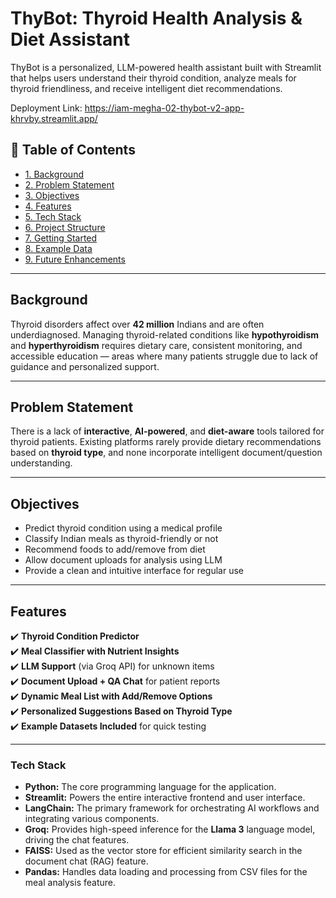 # ThyBot: Thyroid Health Analysis & Diet Assistant

ThyBot is a personalized, LLM-powered health assistant built with Streamlit that helps users understand their thyroid condition, analyze meals for thyroid friendliness, and receive intelligent diet recommendations.

Deployment Link: https://iam-megha-02-thybot-v2-app-khrvby.streamlit.app/

## 📌 Table of Contents

- [1. Background](#-background)
- [2. Problem Statement](#-problem-statement)
- [3. Objectives](#-objectives)
- [4. Features](#-features)
- [5. Tech Stack](#-tech-stack)
- [6. Project Structure](#-project-structure)
- [7. Getting Started](#-getting-started)
- [8. Example Data](#-example-data)
- [9. Future Enhancements](#-future-enhancements)

---

## Background

Thyroid disorders affect over **42 million** Indians and are often underdiagnosed. Managing thyroid-related conditions like **hypothyroidism** and **hyperthyroidism** requires dietary care, consistent monitoring, and accessible education — areas where many patients struggle due to lack of guidance and personalized support.

---

## Problem Statement

There is a lack of **interactive**, **AI-powered**, and **diet-aware** tools tailored for thyroid patients. Existing platforms rarely provide dietary recommendations based on **thyroid type**, and none incorporate intelligent document/question understanding.

---

## Objectives

- Predict thyroid condition using a medical profile
- Classify Indian meals as thyroid-friendly or not
- Recommend foods to add/remove from diet
- Allow document uploads for analysis using LLM
- Provide a clean and intuitive interface for regular use

---

## Features

✔️ **Thyroid Condition Predictor**  
✔️ **Meal Classifier with Nutrient Insights**  
✔️ **LLM Support** (via Groq API) for unknown items  
✔️ **Document Upload + QA Chat** for patient reports  
✔️ **Dynamic Meal List with Add/Remove Options**  
✔️ **Personalized Suggestions Based on Thyroid Type**  
✔️ **Example Datasets Included** for quick testing

---

### Tech Stack

* **Python:** The core programming language for the application.
* **Streamlit:** Powers the entire interactive frontend and user interface.
* **LangChain:** The primary framework for orchestrating AI workflows and integrating various components.
* **Groq:** Provides high-speed inference for the **Llama 3** language model, driving the chat features.
* **FAISS:** Used as the vector store for efficient similarity search in the document chat (RAG) feature.
* **Pandas:** Handles data loading and processing from CSV files for the meal analysis feature.

